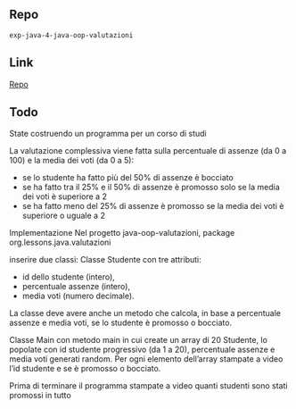 ## Repo
`exp-java-4-java-oop-valutazioni`

## Link
[Repo](https://github.com/Guybrush3791/exp-java-4-java-oop-valutazioni)

## Todo
State costruendo un programma per un corso di studi 

La valutazione complessiva viene fatta sulla percentuale di assenze (da 0 a 100) e la media dei voti (da 0 a 5):
- se lo studente ha fatto più del 50% di assenze è bocciato
- se ha fatto tra il 25% e il 50% di assenze è promosso solo se la media dei voti è superiore a 2
- se ha fatto meno del 25% di assenze è promosso se la media dei voti è superiore o uguale a 2

Implementazione
Nel progetto java-oop-valutazioni, 
package org.lessons.java.valutazioni 

inserire due classi:
Classe Studente con tre attributi: 
- id dello studente (intero), 
- percentuale assenze (intero), 
- media voti (numero decimale). 

La classe deve avere anche un metodo che calcola, in base a percentuale assenze e media voti, se lo studente è promosso o bocciato.

Classe Main con metodo main in cui create un array di 20 Studente, lo popolate con id studente progressivo (da 1 a 20), percentuale assenze e media voti generati random. 
Per ogni elemento dell’array stampate a video l’id studente e se è promosso o bocciato.

Prima di terminare il programma stampate a video quanti studenti sono stati promossi in tutto